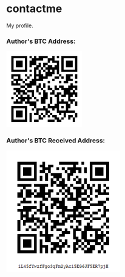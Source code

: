 # contactme
My profile.


### Author's BTC Address:

 ![image](https://github.com/dungeonsnd/contactme/raw/master/images/jef_btc_address.png)


 
### Author's BTC Received Address:

 ![image](https://github.com/dungeonsnd/contactme/raw/master/images/jef_btc_receive.png)
